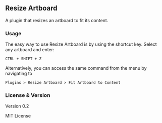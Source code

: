 ## Resize Artboard

A plugin that resizes an artboard to fit its content.

### Usage

The easy way to use Resize Artboard is by using the shortcut key. Select any artboard and enter:

    CTRL + SHIFT + Z

Alternatively, you can access the same command from the menu by navigating to

    Plugins > Resize Artboard > Fit Artboard to Content

### License & Version

Version 0.2

MIT License
